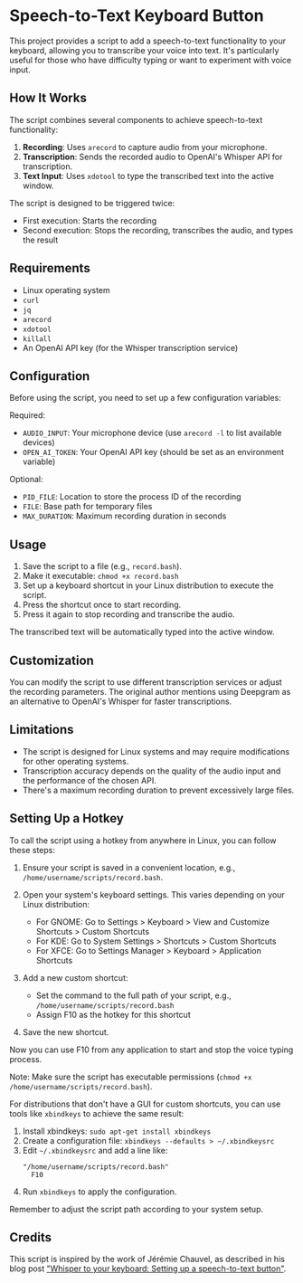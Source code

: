 # Speech-to-Text Keyboard Button

This project provides a script to add a speech-to-text functionality to your keyboard, allowing you to transcribe your voice into text. It's particularly useful for those who have difficulty typing or want to experiment with voice input.

## How It Works

The script combines several components to achieve speech-to-text functionality:

1. **Recording**: Uses `arecord` to capture audio from your microphone.
2. **Transcription**: Sends the recorded audio to OpenAI's Whisper API for transcription.
3. **Text Input**: Uses `xdotool` to type the transcribed text into the active window.

The script is designed to be triggered twice:
- First execution: Starts the recording
- Second execution: Stops the recording, transcribes the audio, and types the result

## Requirements

- Linux operating system
- `curl`
- `jq`
- `arecord`
- `xdotool`
- `killall`
- An OpenAI API key (for the Whisper transcription service)

## Configuration

Before using the script, you need to set up a few configuration variables:

Required:

- `AUDIO_INPUT`: Your microphone device (use `arecord -l` to list available devices)
- `OPEN_AI_TOKEN`: Your OpenAI API key (should be set as an environment variable)

Optional: 

- `PID_FILE`: Location to store the process ID of the recording
- `FILE`: Base path for temporary files
- `MAX_DURATION`: Maximum recording duration in seconds

## Usage

1. Save the script to a file (e.g., `record.bash`).
2. Make it executable: `chmod +x record.bash`
3. Set up a keyboard shortcut in your Linux distribution to execute the script.
4. Press the shortcut once to start recording.
5. Press it again to stop recording and transcribe the audio.

The transcribed text will be automatically typed into the active window.

## Customization

You can modify the script to use different transcription services or adjust the recording parameters. The original author mentions using Deepgram as an alternative to OpenAI's Whisper for faster transcriptions.

## Limitations

- The script is designed for Linux systems and may require modifications for other operating systems.
- Transcription accuracy depends on the quality of the audio input and the performance of the chosen API.
- There's a maximum recording duration to prevent excessively large files.

## Setting Up a Hotkey

To call the script using a hotkey from anywhere in Linux, you can follow these steps:

1. Ensure your script is saved in a convenient location, e.g., `/home/username/scripts/record.bash`.

2. Open your system's keyboard settings. This varies depending on your Linux distribution:
   - For GNOME: Go to Settings > Keyboard > View and Customize Shortcuts > Custom Shortcuts
   - For KDE: Go to System Settings > Shortcuts > Custom Shortcuts
   - For XFCE: Go to Settings Manager > Keyboard > Application Shortcuts

3. Add a new custom shortcut:
   - Set the command to the full path of your script, e.g., `/home/username/scripts/record.bash`
   - Assign F10 as the hotkey for this shortcut

4. Save the new shortcut.

Now you can use F10 from any application to start and stop the voice typing process.

Note: Make sure the script has executable permissions (`chmod +x /home/username/scripts/record.bash`).

For distributions that don't have a GUI for custom shortcuts, you can use tools like `xbindkeys` to achieve the same result:

1. Install xbindkeys: `sudo apt-get install xbindkeys`
2. Create a configuration file: `xbindkeys --defaults > ~/.xbindkeysrc`
3. Edit `~/.xbindkeysrc` and add a line like:
   ```
   "/home/username/scripts/record.bash"
     F10
   ```
4. Run `xbindkeys` to apply the configuration.

Remember to adjust the script path according to your system setup.


## Credits

This script is inspired by the work of Jérémie Chauvel, as described in his blog post ["Whisper to your keyboard: Setting up a speech-to-text button"](https://blog.theodo.com/2023/11/speech-to-text-keyboard-button/). 